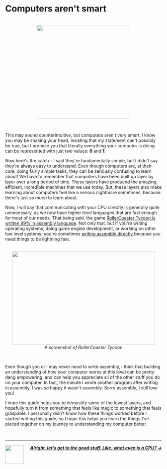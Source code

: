 # Computers aren't smart

<p align="center">
  <br />
  <img height="300" src="https://cloud-a2erelxdf-hack-club-bot.vercel.app/0computer.png" />
</p>
<br />

This may sound counterintuitive, but computers aren't very smart. I know you may be shaking your head, insisting that my statement can't possibly be true, but I promise you that literally everything your computer is doing can be represented with just two values: **0** and **1**.

Now here's the catch - I said they're fundamentally simple, but I didn't say they're always easy to understand. Even though computers are, at their core, doing fairly simple tasks, they can be seriously confusing to learn about! We have to remember that computers have been built up layer by layer over a long period of time. These layers have produced the amazing, efficient, incredible machines that we use today. But, these layers also make learning about computers feel like a serious nightmare sometimes, because there's just *so much* to learn about.

Now, I will say that communicating with your CPU directly is generally quite unnecessary, as we now have higher level languages that are fast enough for most of our needs. That being said, the game [RollerCoaster Tycoon is written 99% in assembly language](https://en.wikipedia.org/wiki/RollerCoaster_Tycoon_(video_game)#:~:text=Sawyer%20wrote%2099%25%20of%20the,%2C%20rendering%2C%20and%20paint%20programs.). Not only that, but if you're writing operating systems, doing game engine development, or working on other low level systems, you're sometimes [writing assembly directly](https://www.youtube.com/watch?v=rX0ItVEVjHc) because you need things to be lightning fast.

<p align="center">
  <br />
  <img width="460" height="300" src="https://cloud-ck0ojs3qv-hack-club-bot.vercel.app/0image.png">
  <br />
  <span>
    <em>
      A screenshot of RollerCoaster Tycoon
    </em>
  </span>
</p>
<br />

Even though you or I may never _need_ to write assembly, I think that building an understanding of how your computer works at this level can be pretty dang empowering, and can help you appreciate all of the other stuff you do on your computer. In fact, the minute I wrote another program after writing in assembly, I was _so_ happy it wasn't assembly. Sorry assembly, I still love you!

I hope this guide helps you to demystify some of the lowest layers, and hopefully turn it from something that feels like magic to something that feels graspable. I personally didn’t know how these things worked before I started writing this guide, so I hope this helps you learn the things I’ve pieced together on my journey to understanding my computer better.

<br />

---

<a href="/guide/table-of-contents.md">
  <picture>
    <source media="(prefers-color-scheme: dark)" srcset="https://cloud-5aq8uo1rv-hack-club-bot.vercel.app/0backd.png">
    <img align="left" width="60" src="https://cloud-5v3nvbscw-hack-club-bot.vercel.app/0backl.png" />
  </picture>
</a>

<p align="right">
  <em>
    <b>
      <a href="/guide/cpu/cpu.md">
        Alright, let's get to the good stuff. Like, what even is a CPU? →
      </a>
    </b>
  </em>
</p>
